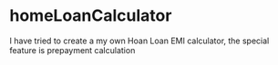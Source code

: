 # homeLoanCalculator
I have tried to create a my own Hoan Loan EMI calculator, the special feature is prepayment calculation
